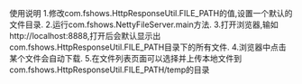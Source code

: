 使用说明
1.修改com.fshows.HttpResponseUtil.FILE_PATH的值,设置一个默认的文件目录.
2.运行com.fshows.NettyFileServer.main方法.
3.打开浏览器,输如 http://localhost:8888,打开后会默认显示出com.fshows.HttpResponseUtil.FILE_PATH目录下的所有文件.
4.浏览器中点击某个文件会自动下载.
5.在文件列表页面可以选择并上传本地文件到com.fshows.HttpResponseUtil.FILE_PATH/temp的目录